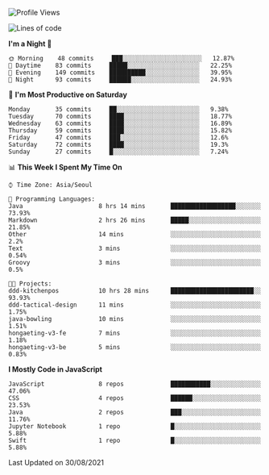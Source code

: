 <!--START_SECTION:waka-->
![Profile Views](http://img.shields.io/badge/Profile%20Views-4-blue)

![Lines of code](https://img.shields.io/badge/From%20Hello%20World%20I%27ve%20Written-92366%20lines%20of%20code-blue)

**I'm a Night 🦉** 

```text
🌞 Morning    48 commits     ███░░░░░░░░░░░░░░░░░░░░░░   12.87% 
🌆 Daytime    83 commits     █████░░░░░░░░░░░░░░░░░░░░   22.25% 
🌃 Evening    149 commits    ██████████░░░░░░░░░░░░░░░   39.95% 
🌙 Night      93 commits     ██████░░░░░░░░░░░░░░░░░░░   24.93%

```
📅 **I'm Most Productive on Saturday** 

```text
Monday       35 commits     ██░░░░░░░░░░░░░░░░░░░░░░░   9.38% 
Tuesday      70 commits     ████░░░░░░░░░░░░░░░░░░░░░   18.77% 
Wednesday    63 commits     ████░░░░░░░░░░░░░░░░░░░░░   16.89% 
Thursday     59 commits     ████░░░░░░░░░░░░░░░░░░░░░   15.82% 
Friday       47 commits     ███░░░░░░░░░░░░░░░░░░░░░░   12.6% 
Saturday     72 commits     ████░░░░░░░░░░░░░░░░░░░░░   19.3% 
Sunday       27 commits     █░░░░░░░░░░░░░░░░░░░░░░░░   7.24%

```


📊 **This Week I Spent My Time On** 

```text
⌚︎ Time Zone: Asia/Seoul

💬 Programming Languages: 
Java                     8 hrs 14 mins       ██████████████████░░░░░░░   73.93% 
Markdown                 2 hrs 26 mins       █████░░░░░░░░░░░░░░░░░░░░   21.85% 
Other                    14 mins             ░░░░░░░░░░░░░░░░░░░░░░░░░   2.2% 
Text                     3 mins              ░░░░░░░░░░░░░░░░░░░░░░░░░   0.54% 
Groovy                   3 mins              ░░░░░░░░░░░░░░░░░░░░░░░░░   0.5%

🐱‍💻 Projects: 
ddd-kitchenpos           10 hrs 28 mins      ███████████████████████░░   93.93% 
ddd-tactical-design      11 mins             ░░░░░░░░░░░░░░░░░░░░░░░░░   1.75% 
java-bowling             10 mins             ░░░░░░░░░░░░░░░░░░░░░░░░░   1.51% 
hongaeting-v3-fe         7 mins              ░░░░░░░░░░░░░░░░░░░░░░░░░   1.18% 
hongaeting-v3-be         5 mins              ░░░░░░░░░░░░░░░░░░░░░░░░░   0.83%

```

**I Mostly Code in JavaScript** 

```text
JavaScript               8 repos             ███████████░░░░░░░░░░░░░░   47.06% 
CSS                      4 repos             ██████░░░░░░░░░░░░░░░░░░░   23.53% 
Java                     2 repos             ███░░░░░░░░░░░░░░░░░░░░░░   11.76% 
Jupyter Notebook         1 repo              █░░░░░░░░░░░░░░░░░░░░░░░░   5.88% 
Swift                    1 repo              █░░░░░░░░░░░░░░░░░░░░░░░░   5.88%

```



 Last Updated on 30/08/2021
<!--END_SECTION:waka-->
